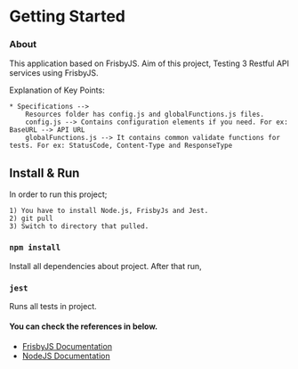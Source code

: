 # Getting Started

### About
This application based on FrisbyJS. Aim of this project, Testing 3 Restful API services using FrisbyJS.

Explanation of Key Points:

    * Specifications -->
        Resources folder has config.js and globalFunctions.js files.
        config.js --> Contains configuration elements if you need. For ex: BaseURL --> API URL
        globalFunctions.js --> It contains common validate functions for tests. For ex: StatusCode, Content-Type and ResponseType

## Install & Run

In order to run this project; 

    1) You have to install Node.js, FrisbyJs and Jest. 
    2) git pull
    3) Switch to directory that pulled.

### `npm install`

Install all dependencies about project. After that run, 

### `jest`

Runs all tests in project. 


#### You can check the references in below.
* [FrisbyJS Documentation](https://docs.frisbyjs.com)
* [NodeJS Documentation](https://nodejs.org/en/)
